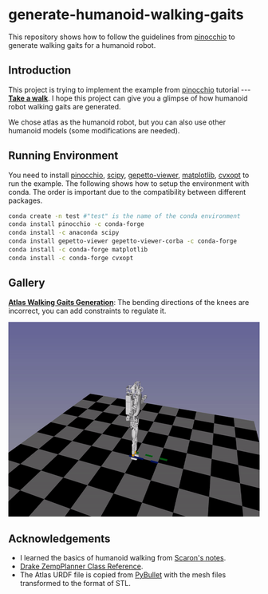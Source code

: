 # generate-humanoid-walking-gaits

This repository shows how to follow the guidelines from [pinocchio](https://github.com/stack-of-tasks/pinocchio) to generate walking gaits for a humanoid robot.

## Introduction

This project is trying to implement the example from [pinocchio](https://github.com/stack-of-tasks/pinocchio) tutorial --- [**Take a walk**](https://gepettoweb.laas.fr/doc/stack-of-tasks/pinocchio/master/doxygen-html/md_doc_d-practical-exercises_6-wpg.html). I hope this project can give you a glimpse of how humanoid robot walking gaits are generated.

We chose atlas as the humanoid robot, but you can also use other humanoid models (some modifications are needed).

## Running Environment

You need to install [pinocchio](https://github.com/stack-of-tasks/pinocchio), [scipy](https://github.com/scipy/scipy), [gepetto-viewer](https://github.com/Gepetto/gepetto-viewer), [matplotlib](https://github.com/matplotlib/matplotlib), [cvxopt](https://github.com/cvxopt/cvxopt) to run the example. The following shows how to setup the environment with conda. The order is important due to the compatibility between different packages.

```bash
conda create -n test #"test" is the name of the conda environment
conda install pinocchio -c conda-forge 
conda install -c anaconda scipy 
conda install gepetto-viewer gepetto-viewer-corba -c conda-forge 
conda install -c conda-forge matplotlib
conda install -c conda-forge cvxopt
```

## Gallery

**[Atlas Walking Gaits Generation](src/main.py)**: The bending directions of the knees are incorrect, you can add constraints to regulate it.

 <img src=".github/atlas_walking.gif" alt="shape_transfer"  width="800" height="390"/>

 ## Acknowledgements

 - I learned the basics of humanoid walking from [Scaron's notes](https://scaron.info/category/robotics.html).
 - [Drake ZempPlanner Class Reference](https://drake.mit.edu/doxygen_cxx/classdrake_1_1systems_1_1controllers_1_1_zmp_planner.html).
 - The Atlas URDF file is copied from [PyBullet](https://github.com/bulletphysics/bullet3) with the mesh files transformed to the format of STL.
